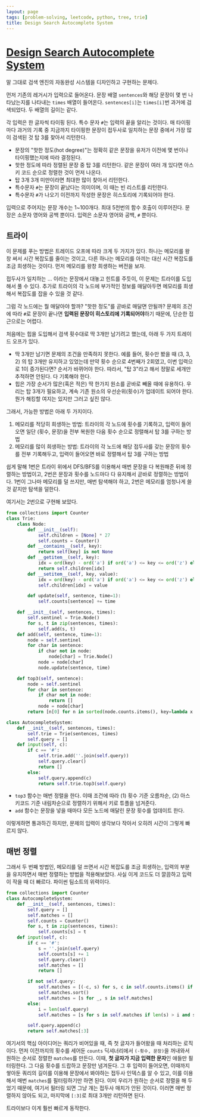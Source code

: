 ```yaml
---
layout: page
tags: [problem-solving, leetcode, python, tree, trie]
title: Design Search Autocomplete System
---
```


# [Design Search Autocomplete System](https://leetcode.com/problems/design-search-autocomplete-system/)

 말 그대로 검색 엔진의 자동완성 시스템을 디자인하고 구현하는 문제다.

 먼저 기존의 레거시가 입력으로 들어온다. 문장 배열 `sentences`와 해당
 문장이 몇 번 나타났는지를 나타내는 `times` 배열이
 들어온다. `sentences[i]`는 `times[i]`번 과거에 검색되었다. 두 배열의
 길이는 같다.

 각 입력은 한 글자씩 타이핑 된다. 특수 문자 `#`는 입력의 끝을 알리는
 것이다. 매 타이핑마다 과거의 기록 중 지금까지 타이핑한 문장이
 접두사로 일치하는 문장 중에서 가장 많이 검색된 것 탑 3를 찾아서
 리턴한다.

 - 문장의 "핫한 정도(hot degree)"는 정확히 같은 문장을 유저가 이전에
   몇 번이나 타이핑했는지에 따라 결정된다.
 - 핫한 정도에 따라 정렬된 문장 중 탑 3를 리턴한다. 같은 문장이 여러
   개 있다면 아스키 코드 순으로 정렬한 것이 먼저 나온다.
 - 탑 3개 3개 미만이라면 최대한 많이 찾아서 리턴한다.
 - 특수문자 `#`는 문장이 끝났다는 의미이며, 이 때는 빈 리스트를
   리턴한다.
 - 특수문자 `#`가 나오기 이전까지 작성한 문장은 히스토리에 기록되어야
   한다.

 입력으로 주어지는 문장 개수는 1~100개다. 최대 5천번의 함수 호출이
 이루어진다. 문장은 소문자 영어와 공백 뿐이다. 입력은 소문자 영어와
 공백, `#` 뿐이다.

## 트라이
 이 문제를 푸는 방법은 트레이드 오프에 따라 크게 두 가지가
 있다. 하나는 메모리를 왕창 써서 시간 복잡도를 줄이는 것이고, 다른
 하나는 메모리를 아끼는 대신 시간 복잡도를 조금 희생하는 것이다. 먼저
 메모리를 왕창 희생하는 버전을 보자.

 접두사가 일치하는 ... 이라는 문장에서 대놓고 힌트를 주듯이, 이 문제는
 트라이를 도입해서 풀 수 있다. 추가로 트라이의 각 노드에 부가적인
 정보를 매달아두면 메모리를 희생해서 복잡도를 잡을 수 있을 것 같다.

 그럼 각 노드에는 뭘 매달아야 할까? "핫한 정도"를 곧바로 매달면
 안될까? 문제의 조건에 따라 `#`로 문장이 끝나면 **입력된 문장이
 히스토리에 기록되어야**하기 때문에, 단순한 접근으로는 어렵다.

 처음에는 힙을 도입해서 검색 횟수대로 딱 3개만 남기려고 했는데, 아래
 두 가지 트레이드 오프가 있다.
 - 딱 3개만 남기면 문제의 조건을 만족하지 못한다. 예를 들어, 횟수만
   봤을 때 (3, 3, 2) 의 탑 3개만 유지하고 있었는데 만약 횟수 순으로
   4번째가 2회였고, 이번 입력으로 1이 증가된다면? 순서가 바뀌어야
   한다. 따라서, "탑 3"라고 해서 정말로 세개만 추적하면 안된다. 다
   기록해야 한다.
 - 힙은 가장 순서가 많은(혹은 적은) 딱 한가지 원소를 곧바로 빼올 때에
   유용하다. 우리는 탑 3개가 필요하고, 계속 기존 원소의
   우선순위(횟수)가 업데이트 되어야 한다. 뭔가 해킹할 여지는 있지만
   그러고 싶진 않다.

 그래서, 가능한 방법은 아래 두 가지이다.
 1. 메모리를 적당히 희생하는 방법: 트라이의 각 노드에 횟수를 기록하고,
    입력이 들어오면 일단 (횟수, 문장)을 전부 복원한 다음 횟수 순으로
    정렬해서 탑 3를 구하는 방법
 2. 메모리를 많이 희생하는 방법: 트라이의 각 노드에 해당 접두사를 갖는
    문장의 횟수를 전부 기록해두고, 입력이 들어오면 바로 정렬해서 탑
    3를 구하는 방법

 쉽게 말해 1번은 트라이 위에서 DFS/BFS를 이용해서 매번 문장을 다
 복원해준 뒤에 정렬하는 방법이고, 2번은 문장과 횟수를 노드마다 다
 유지해서 곧바로 정렬하는 방법이다. 1번이 그나마 메모리를 덜 쓰지만,
 매번 탐색해야 하고, 2번은 메모리를 엄청나게 쓸 것 같지만 탐색을
 덜한다.

 여기서는 2번으로 구현해 보았다.

```python
from collections import Counter
class Trie:
    class Node:
        def __init__(self):
            self.children = [None] * 27
            self.counts = Counter()
        def __contains__(self, key):
            return self[key] is not None
        def __getitem__(self, key):
            idx = ord(key) - ord('a') if ord('a') <= key <= ord('z') else 26
            return self.children[idx]
        def __setitem__(self, key, value):
            idx = ord(key) - ord('a') if ord('a') <= key <= ord('z') else 26
            self.children[idx] = value

        def update(self, sentence, time=1):
            self.counts[sentence] += time

    def __init__(self, sentences, times):
        self.sentinel = Trie.Node()
        for s, t in zip(sentences, times):
            self.add(s, t)
    def add(self, sentence, time=1):
        node = self.sentinel
        for char in sentence:
            if char not in node:
                node[char] = Trie.Node()
            node = node[char]
            node.update(sentence, time)

    def top3(self, sentence):
        node = self.sentinel
        for char in sentence:
            if char not in node:
                return []
            node = node[char]
        return [n[0] for n in sorted(node.counts.items(), key=lambda x: (-x[1], x[0]))][:3]

class AutocompleteSystem:
    def __init__(self, sentences, times):
        self.trie = Trie(sentences, times)
        self.query = []
    def input(self, c):
        if c == '#':
            self.trie.add(''.join(self.query))
            self.query.clear()
            return []
        else:
            self.query.append(c)
            return self.trie.top3(self.query)
```
 - `top3` 함수는 매번 정렬을 한다. 이때 조건에 따라 (1) 횟수 기준
   오름차순, (2) 아스키코드 기준 내림차순으로 정렬하기 위해서 키로
   튜플을 넘겨준다.
 - `add` 함수는 문장을 넣을 때마다 모든 노드에 매달린 문장 횟수를
   업데이트 한다.

 이렇게하면 통과하긴 하지만, 문제의 입력이 생각보다 작아서 오히려
 시간이 그렇게 빠르지 않다.

## 매번 정렬
 그래서 두 번째 방법인, 메모리를 덜 쓰면서 시간 복잡도를 조금
 희생하는, 입력의 부분을 유지하면서 매번 정렬하는 방법을
 적용해보았다. 사실 이게 코드도 더 깔끔하고 입력이 작을 때 더
 빠르다. 파이썬 팀소트의 위력이다.

```python
from collections import Counter
class AutocompleteSystem:
    def __init__(self, sentences, times):
        self.query = []
        self.matches = []
        self.counts = Counter()
        for s, t in zip(sentences, times):
            self.counts[s] = t
    def input(self, c):
        if c == '#':
            s = ''.join(self.query)
            self.counts[s] += 1
            self.query.clear()
            self.matches = []
            return []

        if not self.query:
            self.matches = [(-c, s) for s, c in self.counts.items() if s[0] == c]
            self.matches.sort()
            self.matches = [s for _, s in self.matches]
        else:
            i = len(self.query)
            self.matches = [s for s in self.matches if len(s) > i and s[i] == c]

        self.query.append(c)
        return self.matches[:3]
```

 여기서의 핵심 아이디어는 쿼리가 비어있을 때, 즉 첫 글자가 들어왔을 때
 처리하는 로직이다. 먼저 이전까지의 횟수를 세어둔 `counts`
 딕셔너리에서 `(-횟수, 문장)`을 꺼내와서 원하는 순서로 정렬한
 `matches`를 만든다. 이때, **첫 글자가 지금 입력한 문자**인 애들만
 필터링한다. 그 다음 횟수를 드랍하고 문장만 냄겨둔다. 그 후 입력이
 들어오면, 이때까지 쌓아둔 쿼리의 길이를 이용해 문장에서 봐야하는
 접두사 인덱스를 알 수 있고, 이를 이용해서 매번 `matches`를
 필터링하기만 하면 된다. 이미 우리가 원하는 순서로 정렬을 해 두었기
 때문에, 여기서 필터링 되면 그냥 걔는 접두사 매치가 안된
 것이다. 이러면 매번 정렬하지 않아도 되고, 마지막에 `[:3]`로 최대
 3개만 리턴하면 된다.

 트라이보다 이게 훨씬 빠르게 동작한다.
